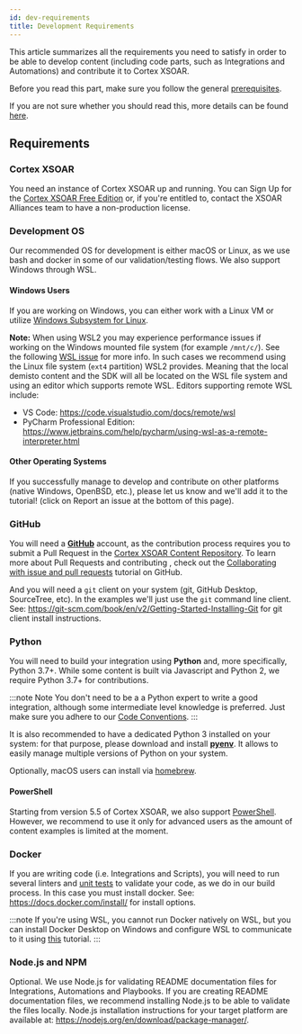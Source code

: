 ```yaml
---
id: dev-requirements
title: Development Requirements
---
```


This article summarizes all the requirements you need to satisfy in order to be able to develop content (including code parts, such as Integrations and Automations) and contribute it to Cortex XSOAR.

Before you read this part, make sure you follow the general [prerequisites](getting-started-guide#before-you-start).

If you are not sure whether you should read this, more details can be found [here](getting-started-guide#are-you-planning-to-contribute).

## Requirements

### Cortex XSOAR

You need an instance of Cortex XSOAR up and running. You can Sign Up for the [Cortex XSOAR Free Edition](https://start.paloaltonetworks.com/sign-up-for-demisto-free-edition) or, if you're entitled to, contact the XSOAR Alliances team to have a non-production license.

### Development OS

Our recommended OS for development is either macOS or Linux, as we use bash and docker in some of our validation/testing flows. We also support Windows through WSL.

#### Windows Users

If you are working on Windows, you can either work with a Linux VM or utilize [Windows Subsystem for Linux](https://docs.microsoft.com/en-us/windows/wsl/install-win10). 

**Note:** When using WSL2 you may experience performance issues if working on the Windows mounted file system (for example `/mnt/c/`). See the following [WSL issue](https://github.com/microsoft/WSL/issues/4197) for more info. In such cases we recommend using the Linux file system (`ext4` partition) WSL2 provides. Meaning that the local demisto content and the SDK will all be located on the WSL file system and using an editor which supports remote WSL. Editors supporting remote WSL include:
* VS Code: https://code.visualstudio.com/docs/remote/wsl
* PyCharm Professional Edition: https://www.jetbrains.com/help/pycharm/using-wsl-as-a-remote-interpreter.html 

#### Other Operating Systems

If you successfully manage to develop and contribute on other platforms (native Windows, OpenBSD, etc.), please let us know and we'll add it to the tutorial! (click on Report an issue at the bottom of this page).

### GitHub

You will need a **[GitHub](https://github.com)** account, as the contribution process requires you to submit a Pull Request in the [Cortex XSOAR Content Repository](https://github.com/demisto/content). To learn more about Pull Requests and contributing , check out the [Collaborating with issue and pull requests](https://help.github.com/en/github/collaborating-with-issues-and-pull-requests) tutorial on GitHub.


And you will need a `git` client on your system (git, GitHub Desktop, SourceTree, etc). In the examples we'll just use the `git` command line client. See: https://git-scm.com/book/en/v2/Getting-Started-Installing-Git for git client install instructions.

### Python

You will need to build your integration using **Python** and, more specifically, Python 3.7+. While some content is built via Javascript and Python 2, we require Python 3.7+ for contributions.

:::note
Note
You don't need to be a a Python expert to write a good integration, although some intermediate level knowledge is preferred. Just make sure you adhere to our [Code Conventions](../integrations/code-conventions).
:::

It is also recommended to have a dedicated Python 3 installed on your system: for that purpose, please download and install **[pyenv](https://github.com/pyenv/pyenv)**. It allows to easily manage multiple versions of Python on your system.

Optionally, macOS users can install via [homebrew](https://docs.brew.sh/Homebrew-and-Python).

#### PowerShell

Starting from version 5.5 of Cortex XSOAR, we also support [PowerShell](../integrations/powershell-code). However, we recommend to use it only for advanced users as the amount of content examples is limited at the moment.

### Docker

If you are writing code (i.e. Integrations and Scripts), you will need to run several linters and [unit tests](unit-testing) to validate your code, as we do in our build process. In this case you must install docker. See: https://docs.docker.com/install/ for install options.

:::note
If you're using WSL, you cannot run Docker natively on WSL, but you can install Docker Desktop on Windows and configure WSL to communicate to it using [this](https://nickjanetakis.com/blog/setting-up-docker-for-windows-and-wsl-to-work-flawlessly) tutorial.
:::

### Node.js and NPM
Optional. We use Node.js for validating README documentation files for Integrations, Automations and Playbooks. If you are creating README documentation files, we recommend installing Node.js to be able to validate the files locally. Node.js installation instructions for your target platform are available at: https://nodejs.org/en/download/package-manager/.

